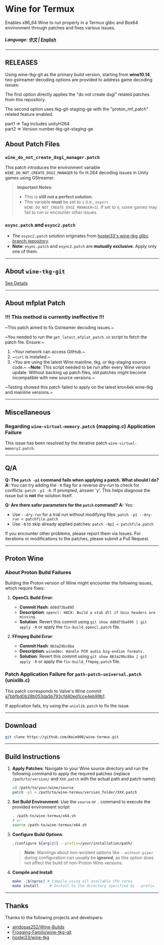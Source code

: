 # Wine for Termux

Enables x86_64 Wine to run properly in a Termux glibc and Box64 environment through patches and fixes various issues.

##### Language: [中文](README.md) | [English](README-EN.md)

---
## RELEASES  
Using wine-tkg-git as the primary build version, starting from **wine10.14**, two gstreamer decoding options are provided to address game decoding issues:  

The first option directly applies the "do not create dxgi" related patches from this repository.  

The second option uses tkg-git-staging-ge with the "proton_mf_patch" related feature enabled.

part1 => Tag includes unityH264  
part2 => Version number-tkg-git-staging-ge

## About Patch Files

### `wine_do_not_create_dxgi_manager.patch`
This patch introduces the environment variable `WINE_DO_NOT_CREATE_DXGI_MANAGER` to fix H.264 decoding issues in Unity games using GStreamer.

> **Important Notes**:
> - This is **still not a perfect solution**.
> - This variable **must** be set to `1` (i.e., `export WINE_DO_NOT_CREATE_DXGI_MANAGER=1`). If set to `0`, some games may fail to run or encounter other issues.

### `esync.patch` and `esync2.patch`
- The `esync2.patch` solution originates from [hostei33's wine-tkg glibc branch repository](https://github.com/hostei33/wine-tkg).
- **Note**: `esync.patch` and `esync2.patch` are **mutually exclusive**. Apply only one of them.

---

## About `wine-tkg-git`

[See Details](wine-tkg-git-staging/README.md)

---

## About mfplat Patch

### !!! This method is currently ineffective !!!

~This patch aimed to fix Gstreamer decoding issues.~

~You needed to run the `get_latest_mfplat_patch.sh` script to fetch the patch file. Ensure:~
1.  ~Your network can access GitHub.~
2.  ~`curl` is installed.~
3.  ~You are using the latest Wine mainline, tkg, or tkg-staging source code.~
~**Note**: This script needed to be run after every Wine version update. Without backing up patch files, old patches might become incompatible with new source versions.~

~Testing showed this patch failed to apply on the latest kron4ek wine-tkg and mainline versions.~

---

## Miscellaneous

### Regarding `wine-virtual-memory.patch` (mapping.c) Application Failure

This issue has been resolved by the iterative patch `wine-virtual-memory2.patch`.

---

## Q/A

**Q: The `patch -p1` command fails when applying a patch. What should I do?**
**A:** You can try adding the `-R` flag for a reverse dry-run to check for conflicts: `patch -p1 -R`. If prompted, answer 'y'. This helps diagnose the issue but is **not** the solution itself.

**Q: Are there safer parameters for the `patch` command?**
**A:** Yes:
-   Use `--dry-run` for a trial run without modifying files: `patch -p1 --dry-run < patchfile.patch`
-   Use `-N` to skip already applied patches: `patch -Np1 < patchfile.patch`

If you encounter other problems, please report them via Issues. For iterations or modifications to the patches, please submit a Pull Request.

---

## Proton Wine

### About Proton Build Failures

Building the Proton version of Wine might encounter the following issues, which require fixes:

1.  **OpenCL Build Error**:
    -   **Commit Hash**: `dd8d73ba895`
    -   **Description**: `opencl: HACK: Build a stub dll if Unix headers are missing.`
    -   **Solution**: Revert this commit using `git show dd8d73ba895 | git apply -R` or apply the `fix-build_opencl.patch` file.

2.  **FFmpeg Build Error**:
    -   **Commit Hash**: `063a29bc8ba`
    -   **Description**: `winedmo: Handle PCM audio big-endian formats.`
    -   **Solution**: Revert this commit using `git show 063a29bc8ba | git apply -R` or apply the `fix-build_ffmpeg.patch` file.

### Patch Application Failure for `path-patch-universal.patch` (unixlib.c)

This patch corresponds to Valve's Wine commit [a7bbfbd0b28b053da5b793cfd40ed1cce4eb99b1](https://github.com/ValveSoftware/wine/commit/a7bbfbd0b28b053da5b793cfd40ed1cce4eb99b1).

If application fails, try using the `unixlib.patch` to fix the issue.

---

## Download

```bash
git clone https://github.com/Waim908/wine-termux.git
```

---

## Build Instructions

1.  **Apply Patches**:
    Navigate to your Wine source directory and run the following command to apply the required patches (replace `/path/to/version/` and `XXX.patch` with the actual path and patch name):
    ```bash
    cd /path/to/your/wine/source
    patch -p1 < /path/to/wine-termux/version_folder/XXX.patch
    ```

2.  **Set Build Environment**:
    Use the `source` or `.` command to execute the provided environment script:
    ```bash
    . /path-to/wine-termux/x64.sh
    # or
    source /path-to/wine-termux/x64.sh
    ```

3.  **Configure Build Options**:
    ```bash
    ./configure ${arg[@]} --prefix=/your/installation/path/
    ```
    > **Note**: Warnings about non-existent options like `--without-piper` during configuration can usually be **ignored**, as this option does not affect the build of non-Proton Wine versions.

4.  **Compile and Install**:
    ```bash
    make -j$(nproc) # Compile using all available CPU cores
    make install     # Install to the directory specified by --prefix
    ```

---

## Thanks

Thanks to the following projects and developers:

-   [airidosas252/Wine-Builds](https://github.com/airidosas252/Wine-Builds)
-   [Frogging-Family/wine-tkg-git](https://github.com/Frogging-Family/wine-tkg-git)
-   [hostei33/wine-tkg](https://github.com/hostei33/wine-tkg)